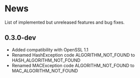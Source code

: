 # News

List of implemented but unreleased features and bug fixes.

## 0.3.0-dev
- Added compatibility with OpenSSL 1.1
- Renamed HashException code ALGORITHM_NOT_FOUND to HASH_ALGORITHM_NOT_FOUND
- Renamed MACException code ALGORITHM_NOT_FOUND to MAC_ALGORITHM_NOT_FOUND
